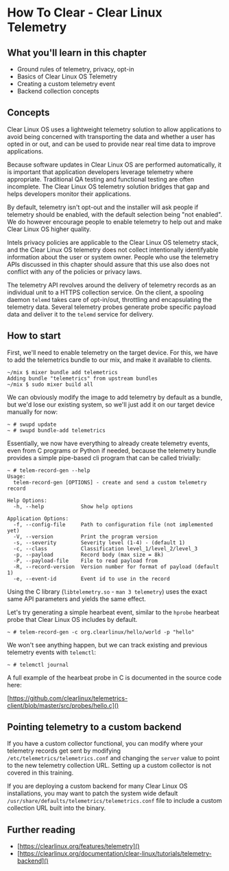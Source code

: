 
How To Clear - Clear Linux Telemetry
====================================

## What you'll learn in this chapter

* Ground rules of telemetry, privacy, opt-in
* Basics of Clear Linux OS Telemetry
* Creating a custom telemetry event
* Backend collection concepts


## Concepts

Clear Linux OS uses a lightweight telemetry solution to allow 
applications to avoid being concerned with transporting the data and 
whether a user has opted in or out, and can be used to provide near 
real time data to improve applications.

Because software updates in Clear Linux OS are performed automatically, 
it is important that application developers leverage telemetry where 
appropriate. Traditional QA testing and functional testing are often 
incomplete. The Clear Linux OS telemetry solution bridges that gap and 
helps developers monitor their applications.

By default, telemetry isn't opt-out and the installer will ask people 
if telemetry should be enabled, with the default selection being "not 
enabled". We do however encourage people to enable telemetry to help 
out and make Clear Linux OS higher quality.

Intels privacy policies are applicable to the Clear Linux OS telemetry 
stack, and the Clear Linux OS telemetry does not collect intentionally 
identifyable information about the user or system owner. People who use 
the telemetry APIs discussed in this chapter should assure that this 
use also does not conflict with any of the policies or privacy laws.

The telemetry API revolves around the delivery of telemetry records as 
an individual unit to a HTTPS collection service. On the client, a 
spooling daemon `telemd` takes care of opt-in/out, throttling and 
encapsulating the telemetry data. Several telemetry probes generate 
probe specific payload data and deliver it to the `telemd` service for 
delivery.


## How to start

First, we'll need to enable telemetry on the target device. For this, 
we have to add the telemetrics bundle to our mix, and make it available 
to clients.

```
~/mix $ mixer bundle add telemetrics
Adding bundle "telemetrics" from upstream bundles
~/mix $ sudo mixer build all
```

We can obviously modify the image to add telemetry by default as a 
bundle, but we'd lose our existing system, so we'll just add it on our 
target device manually for now:

```
~ # swupd update
~ # swupd bundle-add telemetrics
```

Essentially, we now have everything to already create telemetry events, 
even from C programs or Python if needed, because the telemetry bundle 
provides a simple pipe-based cli program that can be called trivially:

```
~ # telem-record-gen --help
Usage:
  telem-record-gen [OPTIONS] - create and send a custom telemetry record

Help Options:
  -h, --help            Show help options

Application Options:
  -f, --config-file     Path to configuration file (not implemented yet)
  -V, --version         Print the program version
  -s, --severity        Severity level (1-4) - (default 1)
  -c, --class           Classification level_1/level_2/level_3
  -p, --payload         Record body (max size = 8k)
  -P, --payload-file    File to read payload from
  -R, --record-version  Version number for format of payload (default 1)
  -e, --event-id        Event id to use in the record
```

Using the C library (`libtelemetry.so` - `man 3 telemetry`) uses the 
exact same API parameters and yields the same effect.
 
Let's try generating a simple hearbeat event, similar to the `hprobe` 
hearbeat probe that Clear Linux OS includes by default.
 
```
~ # telem-record-gen -c org.clearlinux/hello/world -p "hello"
```

We won't see anything happen, but we can track existing and previous 
telemetry events with `telemctl`:

```
~ # telemctl journal
```

A full example of the hearbeat probe in C is documented in the source 
code here:

[https://github.com/clearlinux/telemetrics-client/blob/master/src/probes/hello.c]()


## Pointing telemetry to a custom backend

If you have a custom collector functional, you can modify where your 
telemetry records get sent by modifying 
`/etc/telemetrics/telemetrics.conf` and changing the `server` value to 
point to the new telemetry collection URL. Setting up a custom 
collector is not covered in this training.

If you are deploying a custom backend for many Clear Linux OS 
installations, you may want to patch the system wide default 
`/usr/share/defaults/telemetrics/telemetrics.conf` file to include a 
custom collection URL built into the binary.


## Further reading

* [https://clearlinux.org/features/telemetry]()
* [https://clearlinux.org/documentation/clear-linux/tutorials/telemetry-backend]()

